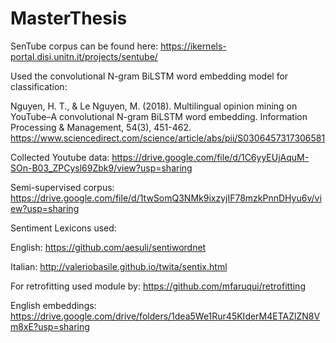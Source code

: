 # MasterThesis

SenTube corpus can be found here: https://ikernels-portal.disi.unitn.it/projects/sentube/


Used the convolutional N-gram BiLSTM word embedding model for classification:

Nguyen, H. T., & Le Nguyen, M. (2018). Multilingual opinion mining on YouTube–A convolutional N-gram BiLSTM word embedding. Information Processing & Management, 54(3), 451-462. https://www.sciencedirect.com/science/article/abs/pii/S0306457317306581



Collected Youtube data: https://drive.google.com/file/d/1C6yyEUjAquM-SOn-B03_ZPCysl69Zbk9/view?usp=sharing

Semi-supervised corpus: https://drive.google.com/file/d/1twSomQ3NMk9ixzyjIF78mzkPnnDHyu6v/view?usp=sharing


Sentiment Lexicons used:

English: https://github.com/aesuli/sentiwordnet

Italian: http://valeriobasile.github.io/twita/sentix.html

For retrofitting used module by: https://github.com/mfaruqui/retrofitting


English embeddings: https://drive.google.com/drive/folders/1dea5We1Rur45KIderM4ETAZlZN8Vm8xE?usp=sharing
